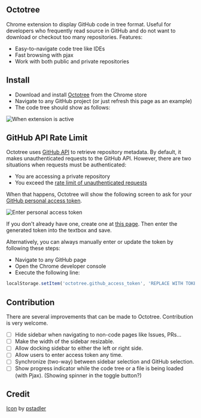 ## Octotree
Chrome extension to display GitHub code in tree format. Useful for developers who frequently read source in GitHub and do not want to download or checkout too many repositories. Features:

* Easy-to-navigate code tree like IDEs
* Fast browsing with pjax
* Work with both public and private repositories

## Install
* Download and install [Octotree](https://chrome.google.com/webstore/detail/octotree/bkhaagjahfmjljalopjnoealnfndnagc) from the Chrome store
* Navigate to any GitHub project (or just refresh this page as an example)
* The code tree should show as follows:

![When extension is active](https://raw.githubusercontent.com/buunguyen/octotree/master/screen_ext.png)

## GitHub API Rate Limit
Octotree uses [GitHub API](https://developer.github.com/v3/) to retrieve repository metadata. By default, it makes unauthenticated requests to the GitHub API. However, there are two situations when requests must be authenticated:

* You are accessing a private repository
* You exceed the [rate limit of unauthenticated requests](https://developer.github.com/v3/#rate-limiting)

When that happens, Octotree will show the following screen to ask for your [GitHub personal access token](https://help.github.com/articles/creating-an-access-token-for-command-line-use). 

![Enter personal access token](https://raw.githubusercontent.com/buunguyen/octotree/master/screen_token.png)

If you don't already have one, create one at [this page](https://github.com/settings/tokens/new). Then enter the generated token into the textbox and save.

Alternatively, you can always manually enter or update the token by following these steps:

* Navigate to any GitHub page
* Open the Chrome developer console
* Execute the following line:
```javascript
localStorage.setItem('octotree.github_access_token', 'REPLACE WITH TOKEN')
```

## Contribution
There are several improvements that can be made to Octotree. Contribution is very welcome.

- [ ] Hide sidebar when navigating to non-code pages like Issues, PRs...
- [ ] Make the width of the sidebar resizable.
- [ ] Allow docking sidebar to either the left or right side.
- [ ] Allow users to enter access token any time.
- [ ] Synchronize (two-way) between sidebar selection and GitHub selection.
- [ ] Show progress indicator while the code tree or a file is being loaded (with Pjax). (Showing spinner in the toggle button?)

## Credit
[Icon](https://github.com/pstadler/octofolders) by [pstadler](https://github.com/pstadler)